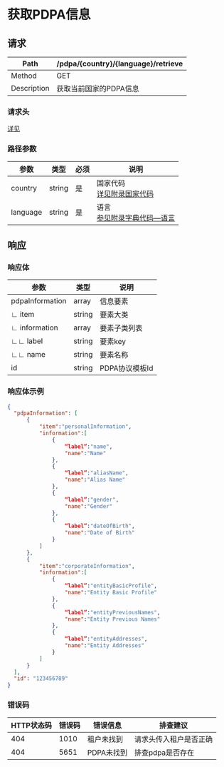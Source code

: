 # 获取PDPA信息

## 请求

| Path        | /pdpa/{country}/{language}/retrieve |
| ----------- | ----------------------------------- |
| Method      | GET                                 |
| Description | 获取当前国家的PDPA信息              |

### 请求头

[详见](../../header.md)

### 路径参数

| 参数     | 类型   | 必须 | 说明                                                         |
| -------- | ------ | ---- | ------------------------------------------------------------ |
| country  | string | 是   | 国家代码<br />[详见附录国家代码](../../appendices/country_code.md) |
| language | string | 是   | 语言<br />[参见附录字典代码—语言](../../appendices/dictionary_code.md) |

## 响应

### 响应体

| 参数            | 类型   | 说明           |
| --------------- | ------ | -------------- |
| pdpaInformation | array  | 信息要素       |
| ∟ item          | string | 要素大类       |
| ∟ information   | array  | 要素子类列表   |
| ∟∟ label        | string | 要素key        |
| ∟∟ name         | string | 要素名称       |
| id              | string | PDPA协议模板Id |

### 响应体示例

```json
{
  "pdpaInformation": [
      {
          "item":"personalInformation",
          "information":[
              {
                  “label”:"name",
                  "name":"Name"
              },
              {
                  “label”:"aliasName",
                  "name":"Alias Name"
              },
              {
                  “label”:"gender",
                  "name":"Gender"
              },
              {
                  “label”:"dateOfBirth",
                  "name":"Date of Birth"
              }
          ]
      },
      {
          "item":"corporateInformation",
          "information":[
              {
                  “label”:"entityBasicProfile",
                  "name":"Entity Basic Profile"
              },
              {
                  “label”:"entityPreviousNames",
                  "name":"Entity Previous Names"
              },
              {
                  “label”:"entityAddresses",
                  "name":"Entity Addresses"
              }
          ]
      }
  ],
  "id": "123456789"
}
```

### 错误码

| HTTP状态码 | 错误码 | 错误信息   | 排查建议               |
| ---------- | ------ | ---------- | ---------------------- |
| 404        | 1010   | 租户未找到 | 请求头传入租户是否正确 |
| 404        | 5651   | PDPA未找到 | 排查pdpa是否存在       |